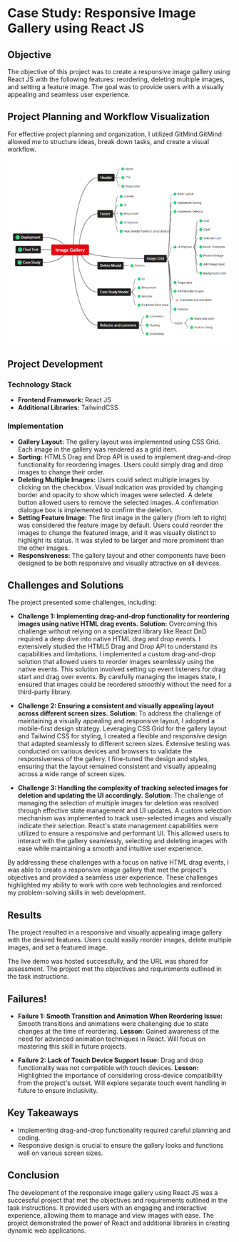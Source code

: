 # Case Study: Responsive Image Gallery using React JS

## Objective

The objective of this project was to create a responsive image gallery using React JS with the following features: reordering, deleting multiple images, and setting a feature image. The goal was to provide users with a visually appealing and seamless user experience.

## Project Planning and Workflow Visualization

For effective project planning and organization, I utilized GitMind.GitMind allowed me to structure ideas, break down tasks, and create a visual workflow.

![Project Planning](/src/assets/images/gitmind.png)

## Project Development

### Technology Stack

- **Frontend Framework:** React JS
- **Additional Libraries:** TailwindCSS

### Implementation

- **Gallery Layout:** The gallery layout was implemented using CSS Grid. Each image in the gallery was rendered as a grid item.
- **Sorting:** HTML5 Drag and Drop API is used to implement drag-and-drop functionality for reordering images. Users could simply drag and drop images to change their order.
- **Deleting Multiple Images:** Users could select multiple images by clicking on the checkbox. Visual indication was provided by changing border and opacity to show which images were selected. A delete button allowed users to remove the selected images. A confirmation dialogue box is implemented to confirm the deletion.
- **Setting Feature Image:** The first image in the gallery (from left to right) was considered the feature image by default. Users could reorder the images to change the featured image, and it was visually distinct to highlight its status. It was styled to be larger and more prominent than the other images.
- **Responsiveness:** The gallery layout and other components have been designed to be both responsive and visually attractive on all devices.

## Challenges and Solutions

The project presented some challenges, including:

- **Challenge 1: Implementing drag-and-drop functionality for reordering images using native HTML drag events.**
  **Solution:** Overcoming this challenge without relying on a specialized library like React DnD required a deep dive into native HTML drag and drop events. I extensively studied the HTML5 Drag and Drop API to understand its capabilities and limitations. I implemented a custom drag-and-drop solution that allowed users to reorder images seamlessly using the native events. This solution involved setting up event listeners for drag start and drag over events. By carefully managing the images state, I ensured that images could be reordered smoothly without the need for a third-party library.

- **Challenge 2: Ensuring a consistent and visually appealing layout across different screen sizes.**
  **Solution:** To address the challenge of maintaining a visually appealing and responsive layout, I adopted a mobile-first design strategy. Leveraging CSS Grid for the gallery layout and Tailwind CSS for styling, I created a flexible and responsive design that adapted seamlessly to different screen sizes. Extensive testing was conducted on various devices and browsers to validate the responsiveness of the gallery. I fine-tuned the design and styles, ensuring that the layout remained consistent and visually appealing across a wide range of screen sizes.

- **Challenge 3: Handling the complexity of tracking selected images for deletion and updating the UI accordingly.**
  **Solution:** The challenge of managing the selection of multiple images for deletion was resolved through effective state management and UI updates. A custom selection mechanism was implemented to track user-selected images and visually indicate their selection. React's state management capabilities were utilized to ensure a responsive and performant UI. This allowed users to interact with the gallery seamlessly, selecting and deleting images with ease while maintaining a smooth and intuitive user experience.

By addressing these challenges with a focus on native HTML drag events, I was able to create a responsive image gallery that met the project's objectives and provided a seamless user experience. These challenges highlighted my ability to work with core web technologies and reinforced my problem-solving skills in web development.

## Results

The project resulted in a responsive and visually appealing image gallery with the desired features. Users could easily reorder images, delete multiple images, and set a featured image.

The live demo was hosted successfully, and the URL was shared for assessment. The project met the objectives and requirements outlined in the task instructions.

## Failures!

- **Failure 1: Smooth Transition and Animation When Reordering**
  **Issue:** Smooth transitions and animations were challenging due to state changes at the time of reordering.
  **Lesson:** Gained awareness of the need for advanced animation techniques in React. Will focus on mastering this skill in future projects.

- **Failure 2: Lack of Touch Device Support**
  **Issue:** Drag and drop functionality was not compatible with touch devices.
  **Lesson:** Highlighted the importance of considering cross-device compatibility from the project's outset. Will explore separate touch event handling in future to ensure inclusivity.

## Key Takeaways

- Implementing drag-and-drop functionality required careful planning and coding.
- Responsive design is crucial to ensure the gallery looks and functions well on various screen sizes.

## Conclusion

The development of the responsive image gallery using React JS was a successful project that met the objectives and requirements outlined in the task instructions. It provided users with an engaging and interactive experience, allowing them to manage and view images with ease. The project demonstrated the power of React and additional libraries in creating dynamic web applications.
